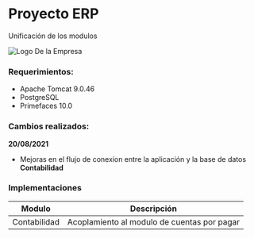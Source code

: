 # Proyecto ERP
 Unificación de los modulos
 
 ![Logo De la Empresa](https://i.ibb.co/yFxKZBk/erpLogo.png)
 
 ### Requerimientos:
- Apache Tomcat 9.0.46
- PostgreSQL
- Primefaces 10.0
### Cambios realizados: 
**20/08/2021** 
- Mejoras en el flujo de conexion entre la aplicación y la base de datos **Contabilidad**

### Implementaciones 
| Modulo | Descripción |
| ------------- | ------------- |
| Contabilidad | Acoplamiento al modulo de cuentas por pagar |
